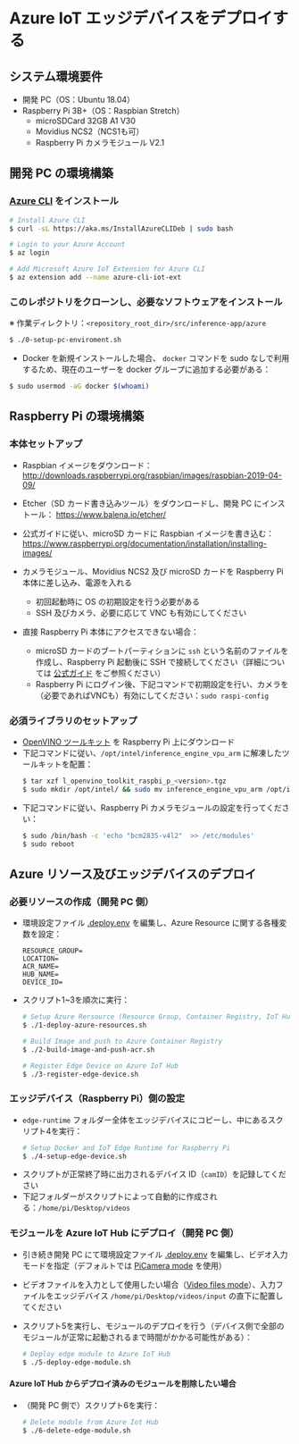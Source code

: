 # Azure IoT エッジデバイスをデプロイする

## システム環境要件

- 開発 PC（OS：Ubuntu 18.04）
- Raspberry Pi 3B+（OS：Raspbian Stretch）
    - microSDCard 32GB A1 V30
    - Movidius NCS2（NCS1も可）
    - Raspberry Pi カメラモジュール V2.1

## 開発 PC の環境構築

### [Azure CLI](https://docs.microsoft.com/ja-jp/cli/azure/install-azure-cli-apt?view=azure-cli-latest) をインストール

```bash
# Install Azure CLI
$ curl -sL https://aka.ms/InstallAzureCLIDeb | sudo bash

# Login to your Azure Account
$ az login

# Add Microsoft Azure IoT Extension for Azure CLI
$ az extension add --name azure-cli-iot-ext
```

### このレポジトリをクローンし、必要なソフトウェアをインストール

※ 作業ディレクトリ：`<repository_root_dir>/src/inference-app/azure`

```bash
$ ./0-setup-pc-enviroment.sh
```

- Docker を新規インストールした場合、 `docker` コマンドを sudo なしで利用するため、現在のユーザーを docker グループに追加する必要がある：
```bash
$ sudo usermod -aG docker $(whoami)
```

## Raspberry Pi の環境構築

### 本体セットアップ

- Raspbian イメージをダウンロード：
http://downloads.raspberrypi.org/raspbian/images/raspbian-2019-04-09/

- Etcher（SD カード書き込みツール）をダウンロードし、開発 PC にインストール：
https://www.balena.io/etcher/

- 公式ガイドに従い、microSD カードに Raspbian イメージを書き込む：
https://www.raspberrypi.org/documentation/installation/installing-images/

- カメラモジュール、Movidius NCS2 及び microSD カードを Raspberry Pi 本体に差し込み、電源を入れる
    - 初回起動時に OS の初期設定を行う必要がある
    - SSH 及びカメラ、必要に応じて VNC も有効にしてください

- 直接 Raspberry Pi 本体にアクセスできない場合：
    - microSD カードのブートパーティションに `ssh` という名前のファイルを作成し、Raspberry Pi 起動後に SSH で接続してください（詳細については [公式ガイド](https://www.raspberrypi.org/documentation/remote-access/ssh/) をご参照ください）
    - Raspberry Pi にログイン後、下記コマンドで初期設定を行い、カメラを（必要であればVNCも）有効にしてください：`sudo raspi-config`

### 必須ライブラリのセットアップ

- [OpenVINO ツールキット](https://download.01.org/opencv/2019/openvinotoolkit/R1/l_openvino_toolkit_raspbi_p_2019.1.094.tgz) を Raspberry Pi 上にダウンロード
- 下記コマンドに従い、`/opt/intel/inference_engine_vpu_arm` に解凍したツールキットを配置：
    ```bash
    $ tar xzf l_openvino_toolkit_raspbi_p_<version>.tgz
    $ sudo mkdir /opt/intel/ && sudo mv inference_engine_vpu_arm /opt/intel/
    ```
- 下記コマンドに従い、Raspberry Pi カメラモジュールの設定を行ってください：
    ```bash
    $ sudo /bin/bash -c 'echo "bcm2835-v4l2"  >> /etc/modules'
    $ sudo reboot
    ```

## Azure リソース及びエッジデバイスのデプロイ

### 必要リソースの作成（開発 PC 側）

- 環境設定ファイル [.deploy.env](.deploy.env#L1) を編集し、Azure Resource に関する各種変数を設定：
    ```
    RESOURCE_GROUP=
    LOCATION=
    ACR_NAME=
    HUB_NAME=
    DEVICE_ID=
    ```

- スクリプト1~3を順次に実行：
    ```bash
    # Setup Azure Rersource (Resource Group, Container Registry, IoT Hub)
    $ ./1-deploy-azure-resources.sh

    # Build Image and push to Azure Container Registry
    $ ./2-build-image-and-push-acr.sh

    # Register Edge Device on Azure IoT Hub
    $ ./3-register-edge-device.sh
    ```

### エッジデバイス（Raspberry Pi）側の設定

- `edge-runtime` フォルダー全体をエッジデバイスにコピーし、中にあるスクリプト4を実行：
    ```bash
    # Setup Docker and IoT Edge Runtime for Raspberry Pi
    $ ./4-setup-edge-device.sh
    ```
- スクリプトが正常終了時に出力されるデバイス ID（`camID`）を記録してください
- 下記フォルダーがスクリプトによって自動的に作成される：`/home/pi/Desktop/videos`

### モジュールを Azure IoT Hub にデプロイ（開発 PC 側）

- 引き続き開発 PC にて環境設定ファイル [.deploy.env](.deploy.env#L50) を編集し、ビデオ入力モードを指定（デフォルトでは [PiCamera mode](.deploy.env#L52) を使用）
- ビデオファイルを入力として使用したい場合（[Video files mode](.deploy.env#L61)）、入力ファイルをエッジデバイス `/home/pi/Desktop/videos/input` の直下に配置してください

- スクリプト5を実行し、モジュールのデプロイを行う（デバイス側で全部のモジュールが正常に起動されるまで時間がかかる可能性がある）：
    ```bash
    # Deploy edge module to Azure IoT Hub
    $ ./5-deploy-edge-module.sh
    ```

#### Azure IoT Hub からデプロイ済みのモジュールを削除したい場合

- （開発 PC 側で）スクリプト6を実行：
    ```bash
    # Delete module from Azure Iot Hub
    $ ./6-delete-edge-module.sh
    ```
